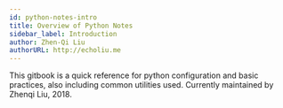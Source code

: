 ```yaml
---
id: python-notes-intro
title: Overview of Python Notes
sidebar_label: Introduction
author: Zhen-Qi Liu
authorURL: http://echoliu.me
---
```


This gitbook is a quick reference for python configuration and basic practices, also including common utilities used. Currently maintained by Zhenqi Liu, 2018.
